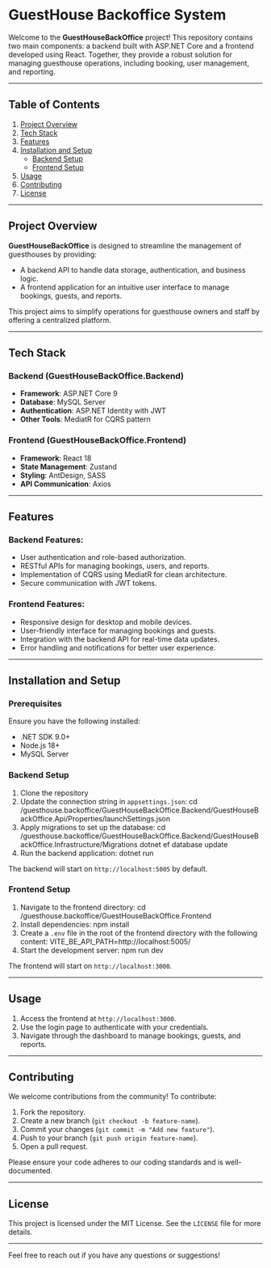 # GuestHouse Backoffice System

Welcome to the **GuestHouseBackOffice** project! This repository contains two main components: a backend built with ASP.NET Core and a frontend developed using React. Together, they provide a robust solution for managing guesthouse operations, including booking, user management, and reporting.

---

## Table of Contents
1. [Project Overview](#project-overview)
2. [Tech Stack](#tech-stack)
3. [Features](#features)
4. [Installation and Setup](#installation-and-setup)
    - [Backend Setup](#backend-setup)
    - [Frontend Setup](#frontend-setup)
5. [Usage](#usage)
6. [Contributing](#contributing)
7. [License](#license)

---

## Project Overview

**GuestHouseBackOffice** is designed to streamline the management of guesthouses by providing:
- A backend API to handle data storage, authentication, and business logic.
- A frontend application for an intuitive user interface to manage bookings, guests, and reports.

This project aims to simplify operations for guesthouse owners and staff by offering a centralized platform.

---

## Tech Stack

### Backend (GuestHouseBackOffice.Backend)
- **Framework**: ASP.NET Core 9
- **Database**: MySQL Server
- **Authentication**: ASP.NET Identity with JWT
- **Other Tools**: MediatR for CQRS pattern

### Frontend (GuestHouseBackOffice.Frontend)
- **Framework**: React 18
- **State Management**: Zustand
- **Styling**: AntDesign, SASS
- **API Communication**: Axios

---

## Features

### Backend Features:
- User authentication and role-based authorization.
- RESTful APIs for managing bookings, users, and reports.
- Implementation of CQRS using MediatR for clean architecture.
- Secure communication with JWT tokens.

### Frontend Features:
- Responsive design for desktop and mobile devices.
- User-friendly interface for managing bookings and guests.
- Integration with the backend API for real-time data updates.
- Error handling and notifications for better user experience.

---

## Installation and Setup

### Prerequisites
Ensure you have the following installed:
- .NET SDK 9.0+
- Node.js 18+
- MySQL Server

### Backend Setup
1. Clone the repository
2. Update the connection string in `appsettings.json`:
   cd /guesthouse.backoffice/GuestHouseBackOffice.Backend/GuestHouseBackOffice.Api/Properties/launchSettings.json
3. Apply migrations to set up the database:
    cd /guesthouse.backoffice/GuestHouseBackOffice.Backend/GuestHouseBackOffice.Infrastructure/Migrations
   dotnet ef database update
4. Run the backend application:
    dotnet run

The backend will start on `http://localhost:5005` by default.

### Frontend Setup
1. Navigate to the frontend directory:
   cd /guesthouse.backoffice/GuestHouseBackOffice.Frontend
2. Install dependencies:
   npm install
3. Create a `.env` file in the root of the frontend directory with the following content:
   VITE_BE_API_PATH=http://localhost:5005/
4. Start the development server:
    npm run dev

The frontend will start on `http://localhost:3000`.

---

## Usage

1. Access the frontend at `http://localhost:3000`.
2. Use the login page to authenticate with your credentials.
3. Navigate through the dashboard to manage bookings, guests, and reports.

---

## Contributing

We welcome contributions from the community! To contribute:
1. Fork the repository.
2. Create a new branch (`git checkout -b feature-name`).
3. Commit your changes (`git commit -m "Add new feature"`).
4. Push to your branch (`git push origin feature-name`).
5. Open a pull request.

Please ensure your code adheres to our coding standards and is well-documented.

---

## License

This project is licensed under the MIT License. See the `LICENSE` file for more details.

---

Feel free to reach out if you have any questions or suggestions!